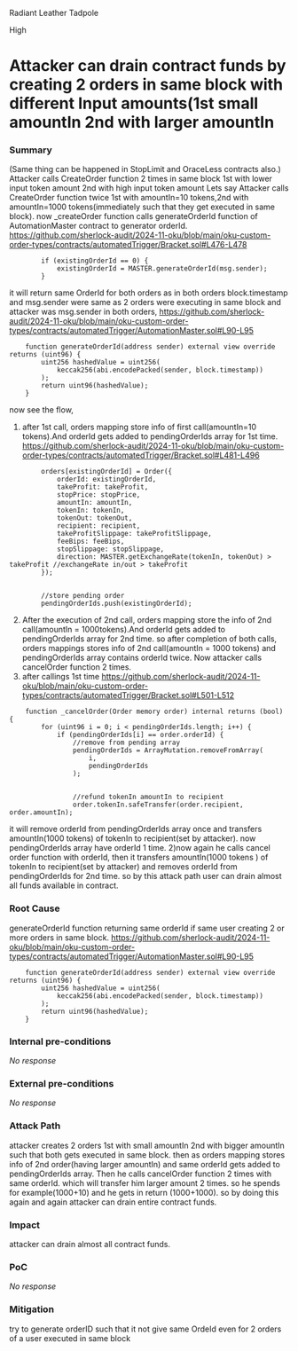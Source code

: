 Radiant Leather Tadpole

High

# Attacker  can drain contract funds by creating 2 orders in same block with different Input amounts(1st small amountIn 2nd with larger amountIn

### Summary
(Same thing can be happened in StopLimit and OraceLess contracts also.)
Attacker calls CreateOrder function 2 times in same block  1st with lower input token amount 2nd with high input token amount
Lets say Attacker calls CreateOrder function twice 1st with amountIn=10 tokens,2nd with amountIn=1000 tokens(immediately such that they get executed in same block).
now _createOrder function calls generateOrderId function of AutomationMaster contract to generator orderId.
https://github.com/sherlock-audit/2024-11-oku/blob/main/oku-custom-order-types/contracts/automatedTrigger/Bracket.sol#L476-L478
```solidity
        if (existingOrderId == 0) {
            existingOrderId = MASTER.generateOrderId(msg.sender);
        }
```
it will return same OrderId for both orders as in both orders block.timestamp and msg.sender were same as 2 orders were executing in same block and attacker was msg.sender in both orders,
https://github.com/sherlock-audit/2024-11-oku/blob/main/oku-custom-order-types/contracts/automatedTrigger/AutomationMaster.sol#L90-L95
```solidity
    function generateOrderId(address sender) external view override returns (uint96) {
        uint256 hashedValue = uint256(
            keccak256(abi.encodePacked(sender, block.timestamp))
        );
        return uint96(hashedValue);
    }
```
now see the flow,
1) after 1st call, orders mapping store info of first call(amountIn=10 tokens).And orderId gets added to pendingOrderIds array for 1st time.
https://github.com/sherlock-audit/2024-11-oku/blob/main/oku-custom-order-types/contracts/automatedTrigger/Bracket.sol#L481-L496
```solidity
        orders[existingOrderId] = Order({
            orderId: existingOrderId,
            takeProfit: takeProfit,
            stopPrice: stopPrice,
            amountIn: amountIn,
            tokenIn: tokenIn,
            tokenOut: tokenOut,
            recipient: recipient,
            takeProfitSlippage: takeProfitSlippage,
            feeBips: feeBips,
            stopSlippage: stopSlippage,
            direction: MASTER.getExchangeRate(tokenIn, tokenOut) > takeProfit //exchangeRate in/out > takeProfit
        });


        //store pending order
        pendingOrderIds.push(existingOrderId);
```
2) After the execution of 2nd call, orders mapping store the info of 2nd call(amountIn = 1000tokens).And orderId gets added to pendingOrderIds array for 2nd time.
so after completion of both calls, orders mappings stores info of 2nd call(amountIn = 1000 tokens) and pendingOrderIds array contains orderId twice.
Now attacker calls cancelOrder function 2 times.
1) after callings 1st time 
https://github.com/sherlock-audit/2024-11-oku/blob/main/oku-custom-order-types/contracts/automatedTrigger/Bracket.sol#L501-L512
```solidity
    function _cancelOrder(Order memory order) internal returns (bool) {
        for (uint96 i = 0; i < pendingOrderIds.length; i++) {
            if (pendingOrderIds[i] == order.orderId) {
                //remove from pending array
                pendingOrderIds = ArrayMutation.removeFromArray(
                    i,
                    pendingOrderIds
                );


                //refund tokenIn amountIn to recipient
                order.tokenIn.safeTransfer(order.recipient, order.amountIn);

```
it will remove orderId from pendingOrderIds array once and transfers amountIn(1000 tokens) of tokenIn to recipient(set by attacker).
now pendingOrderIds array have orderId 1 time.
2)now again he calls cancel order function with orderId, then it transfers amountIn(1000 tokens ) of tokenIn to recipient(set by attacker) and removes orderId from pendingOrderIds for 2nd time.
so by this attack path user can drain almost all funds available in contract.



### Root Cause

generateOrderId function returning same orderId if same user creating 2 or more orders in same block.
https://github.com/sherlock-audit/2024-11-oku/blob/main/oku-custom-order-types/contracts/automatedTrigger/AutomationMaster.sol#L90-L95
```solidity
    function generateOrderId(address sender) external view override returns (uint96) {
        uint256 hashedValue = uint256(
            keccak256(abi.encodePacked(sender, block.timestamp))
        );
        return uint96(hashedValue);
    }
```


### Internal pre-conditions

_No response_

### External pre-conditions

_No response_

### Attack Path

attacker creates 2 orders 1st with small amountIn 2nd with bigger amountIn such that both gets executed in same block.
then as orders mapping stores info of 2nd order(having larger amountIn)  and same orderId gets added to pendingOrderIds array.
Then he calls cancelOrder function 2 times with same orderId.
which will transfer him larger amount 2 times.
so he spends for example(1000+10) and he gets in return (1000+1000).
so by doing this again and again attacker can drain entire contract funds.

### Impact

attacker can drain almost all contract funds.

### PoC

_No response_

### Mitigation

try to generate orderID such that it not give same OrdeId even for 2 orders of a user executed in same block